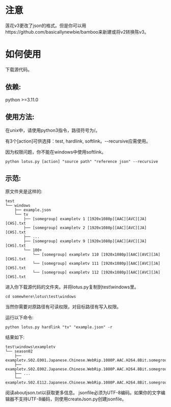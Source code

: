 # 注意

莲花v3更改了json的格式。但是你可以用https://github.com/basicallynewbie/bamboo来新建或将v2转换陈v3。

# 如何使用

下载源代码。

## 依赖:

python >=3.11.0

## 使用方法:

在unix中，请使用python3指令，路径符号为/。

有3个[action]可供选择：test, hardlink, softlink。--recursive应需使用。
    
因为权限问题，你不能在windows中使用softlink。

    python lotus.py [action] "source path" "reference json" --recursive

## 示范:

原文件夹是这样的:

    test
    └── windows
        ├── example.json
        └── tv
            ├── [somegroup] exampletv 1 [1920x1080p][AAC][AVC][JA][CHS].txt
            ├── [somegroup] exampletv 2 [1920x1080p][AAC][AVC][JA][CHS].txt
            ├── ...
            ├── [somegroup] exampletv 9 [1920x1080p][AAC][AVC][JA][CHS].txt
            └── 100+
                └── [somegroup] exampletv 110 [1920x1080p][AAC][AVC][JA][CHS].txt
                └── [somegroup] exampletv 111 [1920x1080p][AAC][AVC][JA][CHS].txt
                └── [somegroup] exampletv 112 [1920x1080p][AAC][AVC][JA][CHS].txt

进入你下载源代码的文件夹。并将lotus.py复制到test\windows里。

    cd somewhere\lotus\test\windows

当然你需要对原路径有可读权限，对目标路径有写入权限。

运行以下命令:

    python lotus.py hardlink "tv" "example.json" -r

结果如下:

    test\windows\exampletv
    └── season02
        ├── exampletv.S02.E001.Japanese.Chinese.WebRip.1080P.AAC.H264.8Bit.somegroup.txt
        ├── exampletv.S02.E002.Japanese.Chinese.WebRip.1080P.AAC.H264.8Bit.somegroup.txt
        ├── ...
        └── exampletv.S02.E112.Japanese.Chinese.WebRip.1080P.AAC.H264.8Bit.somegroup.txt

阅读aboutjson.txt以获取更多信息。
jsonfile必须为UTF-8编码。如果你的文字编辑器不支持UTF-8编码，则使用createJson.py创建jsonfile。
